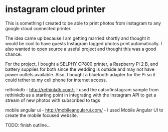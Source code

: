 # instagram cloud printer

This is something I created to be able to print photos from instagram to any google cloud connected printer.

The idea came up because I am getting married shortly and thought it would be cool to have guests Instagram tagged photos print automatically.  I also wanted to open source a useful project and thought this was a good chance.

For the project, I bought a SELPHY CP800 printer, a Raspberry Pi 2 B, and battery supplies for both since the wedding is outside and may not have power outlets available. Also, I bought a bluetooth adapter for the Pi so it could tether to my cell phone for internet access.

rethinkdb - http://rethinkdb.com/- I used the catsofinstagram sample from rethinkdb as a starting point in integrating with the Instagram API to get a stream of new photos with subscribed to tags

mobile angular ui - http://mobileangularui.com/ - I used Mobile Angular UI to create the mobile focused website.

TODO: finish outline...
